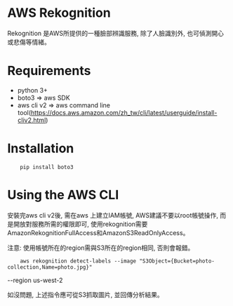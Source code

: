 # AWS Rekognition

Rekognition 是AWS所提供的一種臉部辨識服務, 除了人臉識別外, 也可偵測開心或悲傷等情緒。

# Requirements

- python 3+
- boto3             => aws SDK
- aws cli v2        => aws command line tool(https://docs.aws.amazon.com/zh_tw/cli/latest/userguide/install-cliv2.html)

# Installation

        pip install boto3

# Using the AWS CLI

安裝完aws cli v2後, 需在aws 上建立IAM帳號, AWS建議不要以root帳號操作, 而是開放對服務所需的權限即可, 使用rekognition需要AmazonRekognitionFullAccess和AmazonS3ReadOnlyAccess。

注意: 使用帳號所在的region需與S3所在的region相同, 否則會報錯。

        aws rekognition detect-labels --image "S3Object={Bucket=photo-collection,Name=photo.jpg}"
 --region us-west-2

如沒問題, 上述指令應可從S3抓取圖片, 並回傳分析結果。
